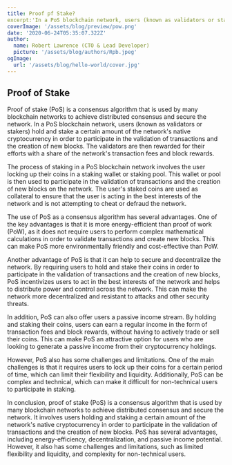 ```yaml
---
title: Proof pf Stake?
excerpt:'In a PoS blockchain network, users (known as validators or stakers) hold and stake a certain amount of the network's native cryptocurrency in order to participate in the validation of transactions and the creation of new blocks.....'
coverImage: '/assets/blog/preview/pow.png'
date: '2020-06-24T05:35:07.322Z'
author: 
  name: Robert Lawrence (CTO & Lead Developer)
  picture: '/assets/blog/authors/Rpb.jpeg'
ogImage:
  url: '/assets/blog/hello-world/cover.jpg'
---
```


## Proof of Stake

Proof of stake (PoS) is a consensus algorithm that is used by many blockchain networks to achieve distributed consensus and secure the network. In a PoS blockchain network, users (known as validators or stakers) hold and stake a certain amount of the network's native cryptocurrency in order to participate in the validation of transactions and the creation of new blocks. The validators are then rewarded for their efforts with a share of the network's transaction fees and block rewards.

The process of staking in a PoS blockchain network involves the user locking up their coins in a staking wallet or staking pool. This wallet or pool is then used to participate in the validation of transactions and the creation of new blocks on the network. The user's staked coins are used as collateral to ensure that the user is acting in the best interests of the network and is not attempting to cheat or defraud the network.

The use of PoS as a consensus algorithm has several advantages. One of the key advantages is that it is more energy-efficient than proof of work (PoW), as it does not require users to perform complex mathematical calculations in order to validate transactions and create new blocks. This can make PoS more environmentally friendly and cost-effective than PoW.

Another advantage of PoS is that it can help to secure and decentralize the network. By requiring users to hold and stake their coins in order to participate in the validation of transactions and the creation of new blocks, PoS incentivizes users to act in the best interests of the network and helps to distribute power and control across the network. This can make the network more decentralized and resistant to attacks and other security threats.

In addition, PoS can also offer users a passive income stream. By holding and staking their coins, users can earn a regular income in the form of transaction fees and block rewards, without having to actively trade or sell their coins. This can make PoS an attractive option for users who are looking to generate a passive income from their cryptocurrency holdings.

However, PoS also has some challenges and limitations. One of the main challenges is that it requires users to lock up their coins for a certain period of time, which can limit their flexibility and liquidity. Additionally, PoS can be complex and technical, which can make it difficult for non-technical users to participate in staking.

In conclusion, proof of stake (PoS) is a consensus algorithm that is used by many blockchain networks to achieve distributed consensus and secure the network. It involves users holding and staking a certain amount of the network's native cryptocurrency in order to participate in the validation of transactions and the creation of new blocks. PoS has several advantages, including energy-efficiency, decentralization, and passive income potential. However, it also has some challenges and limitations, such as limited flexibility and liquidity, and complexity for non-technical users.
